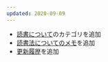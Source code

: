 ```yaml
---
updated: 2020-09-09
---
```

- [読書について](/reading/)のカテゴリを追加
- [読書法についてのメモ](/reading/method/)を追加
- [更新履歴](/history/)を追加
